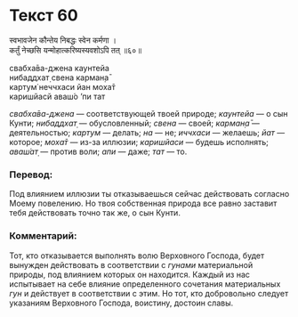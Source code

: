 # Текст 60

स्वभावजेन कौन्तेय निबद्धः स्वेन कर्मणा ।  
कर्तुं नेच्छसि यन्मोहात्करिष्यस्यवशोऽपि तत् ॥६०॥

свабха̄ва-джена каунтейа  
нибаддхат̣ свена карман̣а̄  
картум̇ неччхаси йан моха̄т  
каришйасй аваш́о ’пи тат

_свабха̄ва-джена_ — соответствующей твоей природе; _каунтейа_ — о сын Кунти; _нибаддхат̣_ — обусловленный; _свена_ — своей; _карман̣а̄_ — деятельностью; _картум_ — делать; _на_ — не; _иччхаси_ — желаешь; _йат_ — которое; _моха̄т_ — из-за иллюзии; _каришйаси_ — будешь исполнять; _аваш́ат̣_ — против воли; _апи_ — даже; _тат_ — то.

### Перевод:

Под влиянием иллюзии ты отказываешься сейчас действовать согласно Моему повелению. Но твоя собственная природа все равно заставит тебя действовать точно так же, о сын Кунти.

### Комментарий:

Тот, кто отказывается выполнять волю Верховного Господа, будет вынужден действовать в соответствии с _гунами_ материальной природы, под влиянием которых он находится. Каждый из нас испытывает на себе влияние определенного сочетания материальных _гун_ и действует в соответствии с этим. Но тот, кто добровольно следует указаниям Верховного Господа, воистину, достоин славы.